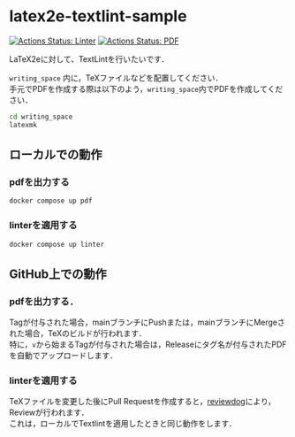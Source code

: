 # latex2e-textlint-sample

[![Actions Status: Linter](https://github.com/t4t5u0/late2e-textlint-sample/workflows/Linter/badge.svg)](https://github.com/t4t5u0/late2e-textlint-sample/actions?query=workflow%3A"Linter")
[![Actions Status: PDF](https://github.com/t4t5u0/late2e-textlint-sample/workflows/PDF/badge.svg)](https://github.com/t4t5u0/late2e-textlint-sample/actions?query=workflow%3A"PDF")

LaTeX2eに対して、TextLintを行いたいです．

`writing_space` 内に，TeXファイルなどを配置してください．  
手元でPDFを作成する際は以下のよう，`writing_space`内でPDFを作成してください．

```sh
cd writing_space
latexmk
```

## ローカルでの動作

### pdfを出力する

```sh
docker compose up pdf
```

### linterを適用する

```sh
docker compose up linter
```

## GitHub上での動作

### pdfを出力する．

Tagが付与された場合，mainブランチにPushまたは，mainブランチにMergeされた場合，TeXのビルドが行われます．  
特に，`v`から始まるTagが付与された場合は，Releaseにタグ名が付与されたPDFを自動でアップロードします．

### linterを適用する

TeXファイルを変更した後にPull Requestを作成すると，[reviewdog](https://github.com/reviewdog/reviewdog)により，Reviewが行われます．  
これは，ローカルでTextlintを適用したときと同じ動作をします．
